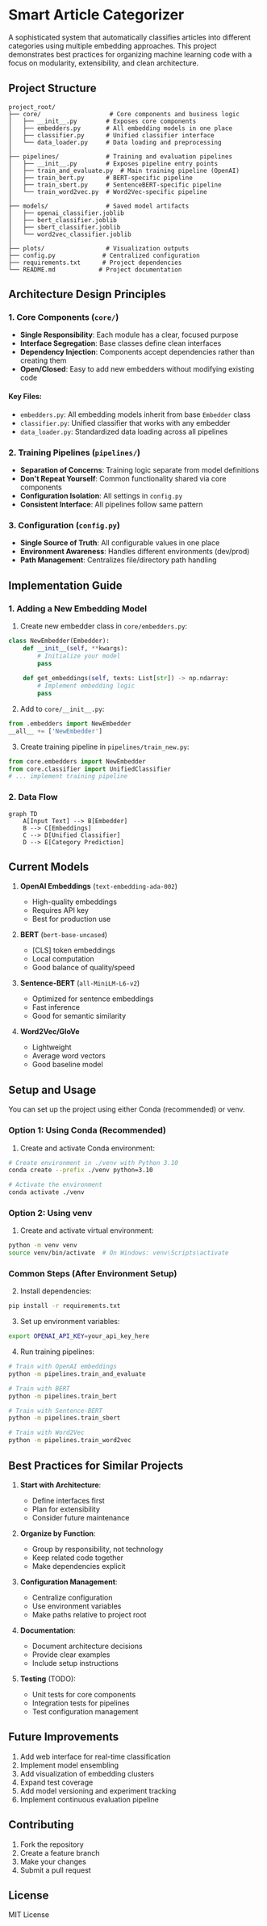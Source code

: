 # Smart Article Categorizer

A sophisticated system that automatically classifies articles into different categories using multiple embedding approaches. This project demonstrates best practices for organizing machine learning code with a focus on modularity, extensibility, and clean architecture.

## Project Structure

```
project_root/
├── core/                   # Core components and business logic
│   ├── __init__.py        # Exposes core components
│   ├── embedders.py       # All embedding models in one place
│   ├── classifier.py      # Unified classifier interface
│   └── data_loader.py     # Data loading and preprocessing
│
├── pipelines/             # Training and evaluation pipelines
│   ├── __init__.py        # Exposes pipeline entry points
│   ├── train_and_evaluate.py  # Main training pipeline (OpenAI)
│   ├── train_bert.py      # BERT-specific pipeline
│   ├── train_sbert.py     # SentenceBERT-specific pipeline
│   └── train_word2vec.py  # Word2Vec-specific pipeline
│
├── models/                # Saved model artifacts
│   ├── openai_classifier.joblib
│   ├── bert_classifier.joblib
│   ├── sbert_classifier.joblib
│   └── word2vec_classifier.joblib
│
├── plots/                 # Visualization outputs
├── config.py             # Centralized configuration
├── requirements.txt      # Project dependencies
└── README.md            # Project documentation
```

## Architecture Design Principles

### 1. Core Components (`core/`)
- **Single Responsibility**: Each module has a clear, focused purpose
- **Interface Segregation**: Base classes define clean interfaces
- **Dependency Injection**: Components accept dependencies rather than creating them
- **Open/Closed**: Easy to add new embedders without modifying existing code

#### Key Files:
- `embedders.py`: All embedding models inherit from base `Embedder` class
- `classifier.py`: Unified classifier that works with any embedder
- `data_loader.py`: Standardized data loading across all pipelines

### 2. Training Pipelines (`pipelines/`)
- **Separation of Concerns**: Training logic separate from model definitions
- **Don't Repeat Yourself**: Common functionality shared via core components
- **Configuration Isolation**: All settings in `config.py`
- **Consistent Interface**: All pipelines follow same pattern

### 3. Configuration (`config.py`)
- **Single Source of Truth**: All configurable values in one place
- **Environment Awareness**: Handles different environments (dev/prod)
- **Path Management**: Centralizes file/directory path handling

## Implementation Guide

### 1. Adding a New Embedding Model

1. Create new embedder class in `core/embedders.py`:
```python
class NewEmbedder(Embedder):
    def __init__(self, **kwargs):
        # Initialize your model
        pass
        
    def get_embeddings(self, texts: List[str]) -> np.ndarray:
        # Implement embedding logic
        pass
```

2. Add to `core/__init__.py`:
```python
from .embedders import NewEmbedder
__all__ += ['NewEmbedder']
```

3. Create training pipeline in `pipelines/train_new.py`:
```python
from core.embedders import NewEmbedder
from core.classifier import UnifiedClassifier
# ... implement training pipeline
```

### 2. Data Flow
```mermaid
graph TD
    A[Input Text] --> B[Embedder]
    B --> C[Embeddings]
    C --> D[Unified Classifier]
    D --> E[Category Prediction]
```

## Current Models

1. **OpenAI Embeddings** (`text-embedding-ada-002`)
   - High-quality embeddings
   - Requires API key
   - Best for production use

2. **BERT** (`bert-base-uncased`)
   - [CLS] token embeddings
   - Local computation
   - Good balance of quality/speed

3. **Sentence-BERT** (`all-MiniLM-L6-v2`)
   - Optimized for sentence embeddings
   - Fast inference
   - Good for semantic similarity

4. **Word2Vec/GloVe**
   - Lightweight
   - Average word vectors
   - Good baseline model

## Setup and Usage

You can set up the project using either Conda (recommended) or venv.

### Option 1: Using Conda (Recommended)

1. Create and activate Conda environment:
```bash
# Create environment in ./venv with Python 3.10
conda create --prefix ./venv python=3.10

# Activate the environment
conda activate ./venv
```

### Option 2: Using venv

1. Create and activate virtual environment:
```bash
python -m venv venv
source venv/bin/activate  # On Windows: venv\Scripts\activate
```

### Common Steps (After Environment Setup)

2. Install dependencies:
```bash
pip install -r requirements.txt
```

3. Set up environment variables:
```bash
export OPENAI_API_KEY=your_api_key_here
```

4. Run training pipelines:
```bash
# Train with OpenAI embeddings
python -m pipelines.train_and_evaluate

# Train with BERT
python -m pipelines.train_bert

# Train with Sentence-BERT
python -m pipelines.train_sbert

# Train with Word2Vec
python -m pipelines.train_word2vec
```

## Best Practices for Similar Projects

1. **Start with Architecture**:
   - Define interfaces first
   - Plan for extensibility
   - Consider future maintenance

2. **Organize by Function**:
   - Group by responsibility, not technology
   - Keep related code together
   - Make dependencies explicit

3. **Configuration Management**:
   - Centralize configuration
   - Use environment variables
   - Make paths relative to project root

4. **Documentation**:
   - Document architecture decisions
   - Provide clear examples
   - Include setup instructions

5. **Testing** (TODO):
   - Unit tests for core components
   - Integration tests for pipelines
   - Test configuration management

## Future Improvements

1. Add web interface for real-time classification
2. Implement model ensembling
3. Add visualization of embedding clusters
4. Expand test coverage
5. Add model versioning and experiment tracking
6. Implement continuous evaluation pipeline

## Contributing

1. Fork the repository
2. Create a feature branch
3. Make your changes
4. Submit a pull request

## License

MIT License
